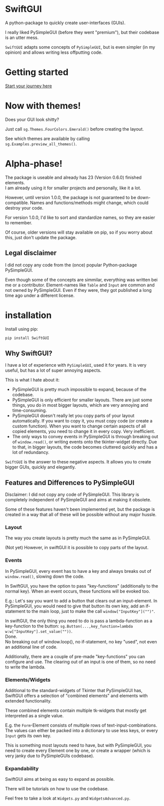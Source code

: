 
# SwiftGUI

A python-package to quickly create user-interfaces (GUIs).

I really liked PySimpleGUI (before they went "premium"),
but their codebase is an utter mess.

`SwiftGUI` adapts some concepts of `PySimpleGUI`, but is even simpler (in my opinion)
and allows writing less offputting code.

# Getting started
[Start your journey here](https://github.com/CheesecakeTV/SwiftGUI/blob/60f839fd6dab1fa0e087ab0df4986a8b578d4fa3/Docs/01%20Basic%20tutorials/01%20Getting-started.md)

# Now with themes!
Does your GUI look shitty?

Just call `sg.Themes.FourColors.Emerald()` before creating the layout.

See which themes are available by calling `sg.Examples.preview_all_themes()`.

#  Alpha-phase!
The package is useable and already has 23 (Version 0.6.0) finished elements.\
I am already using it for smaller projects and personally, like it a lot.

However, until version 1.0.0, the package is not guaranteed to be down-compatible.
Names and functions/methods might change, which could destroy your code.

For version 1.0.0, I'd like to sort and standardize names, so they are easier to remember.

Of course, older versions will stay available on pip, so if you worry about this, just don't update the package.

## Legal disclaimer

I did not copy any code from the (once) popular Python-package PySimpleGUI.

Even though some of the concepts are simmilar, everything was written bei me or a contributor.
Element-names like `Table` and `Input` are common and not owned by PySimpleGUI.
Even if they were, they got published a long time ago under a different license.

# installation

Install using pip:
```bash
pip install SwiftGUI
```

## Why SwiftGUI?
I have a lot of experience with `PySimpleGUI`, used it for years.
It is very useful, but has a lot of super annoying aspects.

This is what I hate about it:
- PySimpleGUI is pretty much impossible to expand, because of the codebase.
- PySimpleGUI is only efficient for smaller layouts.
There are just some things, you do in most bigger layouts, 
which are very annoying and time-consuming.
- PySimpleGUI doesn't really let you copy parts of your layout automatically.
If you want to copy it, you must copy code (or create a custom function).
When you want to change certain aspects of all copied elements, 
you need to change it in every copy. Very inefficient.
- The only ways to convey events in PySimpleGUI is through breaking out of `window.read()`, or
writing events onto the tkinter-widget directly.
Due to that, in bigger layouts, the code becomes cluttered quickly and has a lot of redundancy.

`SwiftGUI` is the answer to these negative aspects.
It allows you to create bigger GUIs, quickly and elegantly.

## Features and Differences to PySimpleGUI
Disclaimer: I did not copy any code of PySimpleGUI.
This library is completely independent of PySimpleGUI and aims at making it obsolete.

Some of these features haven't been implemented yet, but the package is created in a way 
that all of these will be possible without any major hussle.

### Layout
The way you create layouts is pretty much the same as in PySimpleGUI.

(Not yet) However, in swiftGUI it is possible to copy parts of the layout.

### Events
In PySimpleGUI, every event has to have a key and always breaks out of `window.read()`,
slowing down the code.

In SwiftGUI, you have the option to pass "key-functions" (additionally to the normal key).
When an event occurs, these functions will be evoked too.

E.g.: Let's say you want to add a button that clears out an input-element.
In PySimpleGUI, you would need to give that button its own key, add an if-statement
to the main loop, just to make the call `window["InputKey"]("")"`.

In swiftGUI, the only thing you need to do is pass a lambda-function as a key-function to
the button: `sg.Button(...,key_function=lambda w:w["InputKey"].set_value(""))`.\
Done.\
No breaking out of window.loop(), no if-statement, no key "used",
not even an additional line of code.

Additionally, there are a couple of pre-made "key-functions" you can configure and use.
The clearing out of an input is one of them, so no need to write the lambda.

### Elements/Widgets
Additional to the standard-widgets of Tkinter that PySimpleGUI has,
SwiftGUI offers a selection of "combined elements" and elements with extended functionality.

These combined elements contain multiple tk-widgets that mostly get interpreted as a single value.

E.g. the `Form`-Element consists of multiple rows of text-input-combinations.
The values can either be packed into a dictionary to use less keys, 
or every `Input` gets its own key.

This is something most layouts need to have, but with PySimpleGUI, you need to create
every Element one by one, or create a wrapper (which is very janky due to PySimpleGUIs codebase).

### Expandability
SwiftGUI aims at being as easy to expand as possible.

There will be tutorials on how to use the codebase.

Feel free to take a look at `Widgets.py` and `WidgetsAdvanced.py`.

